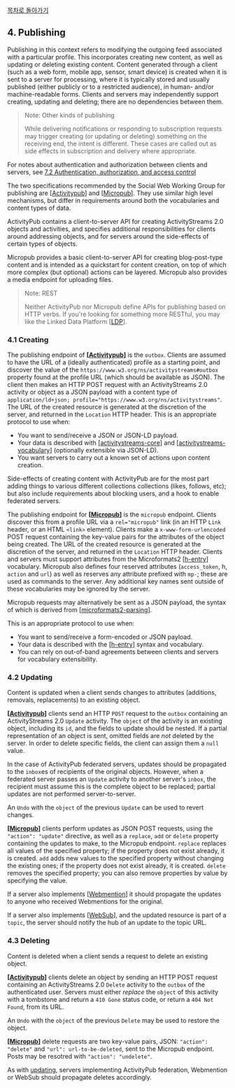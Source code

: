 [목차로 돌아가기](SocialWebProtocolsContents.md)

## 4. Publishing

Publishing in this context refers to modifying the outgoing feed associated with a particular profile. This incorporates creating new content, as well as updating or deleting existing content. Content generated through a client (such as a web form, mobile app, sensor, smart device) is created when it is sent to a server for processing, where it is typically stored and usually published (either publicly or to a restricted audience), in human- and/or machine-readable forms. Clients and servers may independently support creating, updating and deleting; there are no dependencies between them.

>Note: Other kinds of publishing
>
>While delivering notifications or responding to subscription requests may trigger creating (or updating or deleting) something on the receiving end, the intent is different. These cases are called out as side effects in subscription and delivery where appropriate.

For notes about authentication and authorization between clients and servers, see [7.2 Authentication, authorization, and access control](https://www.w3.org/TR/social-web-protocols/#auth)

The two specifications recommended by the Social Web Working Group for publishing are [[Activitypub](https://www.w3.org/TR/social-web-protocols/#bib-Activitypub)] and [[Micropub](https://www.w3.org/TR/social-web-protocols/#bib-Micropub)]. They use similar high level mechanisms, but differ in requirements around both the vocabularies and content types of data.

ActivityPub contains a client-to-server API for creating ActivityStreams 2.0 objects and activities, and specifies additional responsibilities for clients around addressing objects, and for servers around the side-effects of certain types of objects.

Micropub provides a basic client-to-server API for creating blog-post-type content and is intended as a quickstart for content creation, on top of which more complex (but optional) actions can be layered. Micropub also provides a media endpoint for uploading files.

>Note: REST
>
>Neither ActivityPub nor Micropub define APIs for publishing based on HTTP verbs. If you're looking for something more RESTful, you may like the Linked Data Platform [[LDP](https://www.w3.org/TR/social-web-protocols/#bib-LDP)].

### 4.1 Creating

The publishing endpoint of **[[Activitypub](https://www.w3.org/TR/social-web-protocols/#bib-Activitypub)]** is the `outbox`. Clients are assumed to have the URL of a (ideally authenticated) profile as a starting point, and discover the value of the `https://www.w3.org/ns/activitystreams#outbox` property found at the profile URL (which should be available as JSON). The client then makes an HTTP POST request with an ActivityStreams 2.0 activity or object as a JSON payload with a content type of `application/ld+json; profile="https://www.w3.org/ns/activitystreams"`. The URL of the created resource is generated at the discretion of the server, and returned in the `Location` HTTP header. This is an appropriate protocol to use when:

- You want to send/receive a JSON or JSON-LD payload.
- Your data is described with [[activitystreams-core](https://www.w3.org/TR/social-web-protocols/#bib-activitystreams-core)] and [[activitystreams-vocabulary](https://www.w3.org/TR/social-web-protocols/#bib-activitystreams-vocabulary)] (optionally extensible via JSON-LD).
- You want servers to carry out a known set of actions upon content creation.

Side-effects of creating content with ActivityPub are for the most part adding things to various different collections collections (likes, follows, etc); but also include requirements about blocking users, and a hook to enable federated servers.

The publishing endpoint for **[[Micropub](https://www.w3.org/TR/social-web-protocols/#bib-Micropub)]** is the `micropub` endpoint. Clients discover this from a profile URL via a `rel="micropub"` link (in an HTTP `Link` header, or an HTML `<link>` element). Clients make a `x-www-form-urlencoded` POST request containing the key-value pairs for the attributes of the object being created. The URL of the created resource is generated at the discretion of the server, and returned in the `Location` HTTP header. Clients and servers must support attributes from the Microformats2 [[h-entry](https://www.w3.org/TR/social-web-protocols/#bib-h-entry)] vocabulary. Micropub also defines four reserved attributes (`access_token`, h, `action` and `url`) as well as reserves any attribute prefixed with `mp-`; these are used as commands to the server. Any additional key names sent outside of these vocabularies may be ignored by the server.

Micropub requests may alternatively be sent as a JSON payload, the syntax of which is derived from [[microformats2-parsing](https://www.w3.org/TR/social-web-protocols/#bib-microformats2-parsing)].

This is an appropriate protocol to use when:

- You want to send/receive a form-encoded or JSON payload.
- Your data is described with the [[h-entry](https://www.w3.org/TR/social-web-protocols/#bib-h-entry)] syntax and vocabulary.
- You can rely on out-of-band agreements between clients and servers for vocabulary extensibility.

### 4.2 Updating

Content is updated when a client sends changes to attributes (additions, removals, replacements) to an existing object.

**[[Activitypub](https://www.w3.org/TR/social-web-protocols/#bib-Activitypub)]** clients send an HTTP `POST` request to the `outbox` containing an ActivityStreams 2.0 `Update` activity. The `object` of the activity is an existing object, including its `id`, and the fields to update should be nested. If a partial representation of an object is sent, omitted fields are _not_ deleted by the server. In order to delete specific fields, the client can assign them a `null` value.

In the case of ActivityPub federated servers, updates should be propagated to the `inbox`es of recipients of the original objects. However, when a federated server passes an `Update` activity to another server's `inbox`, the recipient must assume this is the complete object to be replaced; partial updates are not performed server-to-server.

An `Undo` with the `object` of the previous `Update` can be used to revert changes.

**[[Micropub](https://www.w3.org/TR/social-web-protocols/#bib-Micropub)]** clients perform updates as JSON POST requests, using the `"action": "update"` directive, as well as a `replace`, `add` or `delete` property containing the updates to make, to the Micropub endpoint. `replace` replaces all values of the specified property; if the property does not exist already, it is created. `add` adds new values to the specified property without changing the existing ones; if the property does not exist already, it is created. `delete` removes the specified property; you can also remove properties by value by specifying the value.

If a server also implements [[Webmention](https://www.w3.org/TR/social-web-protocols/#bib-Webmention)] it should propagate the updates to anyone who received Webmentions for the original.

If a server also implements [[WebSub](https://www.w3.org/TR/social-web-protocols/#bib-WebSub)], and the updated resource is part of a `topic`, the server should notify the hub of an update to the topic URL.

### 4.3 Deleting

Content is deleted when a client sends a request to delete an existing object.

**[[Activitypub](https://www.w3.org/TR/social-web-protocols/#bib-Activitypub)]** clients delete an object by sending an HTTP POST request containing an ActivityStreams 2.0 `Delete` activity to the `outbox` of the authenticated user. Servers must either _replace_ the `object` of this activity with a tombstone and return a `410 Gone` status code, or return a `404 Not Found`, from its URL.

An `Undo` with the `object` of the previous `Delete` may be used to restore the object.

**[[Micropub](https://www.w3.org/TR/social-web-protocols/#bib-Micropub)]** delete requests are two key-value pairs, JSON: `"action": "delete"` and `"url": url-to-be-deleted`, sent to the Micropub endpoint. Posts may be resotred with `"action": "undelete"`.

As with [updating](https://www.w3.org/TR/social-web-protocols/#updating), servers implementing ActivityPub federation, Webmention or WebSub should propagate deletes accordingly.